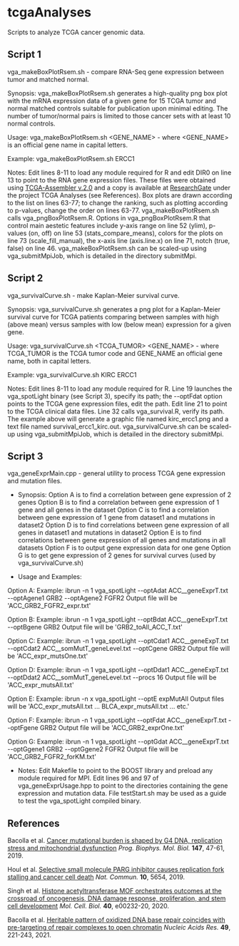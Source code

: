 # tcgaAnalyses

Scripts to analyze TCGA cancer genomic data.

## Script 1 

vga_makeBoxPlotRsem.sh - compare RNA-Seq gene expression between tumor and matched normal.

Synopsis: vga_makeBoxPlotRsem.sh generates a high-quality png box plot with the mRNA expression data of a given gene for 15 TCGA tumor and normal matched controls suitable for publication upon minimal editing. The number of tumor/normal pairs is limited to those cancer sets with at least 10 normal controls.

Usage: vga_makeBoxPlotRsem.sh <GENE_NAME> - where <GENE_NAME> is an official gene name in capital letters.

Example: vga_makeBoxPlotRsem.sh ERCC1

Notes: Edit lines 8-11 to load any module required for R and edit DIR0 on line 13 to point to the RNA gene expression files. These files were obtained using [TCGA-Assembler v.2.0](https://github.com/compgenome365/TCGA-Assembler-2) and a copy is available at [ResearchGate](https://www.researchgate.net/profile/Albino_Bacolla) under the project TCGA Analyses (see References). Box plots are drawn according to the list on lines 63-77; to change the ranking, such as plotting according to p-values, change the order on lines 63-77. vga_makeBoxPlotRsem.sh calls vga_pngBoxPlotRsem.R. Options in vga_pngBoxPlotRsem.R that control main aestetic features include y-axis range on line 52 (ylim), p-values (on, off) on line 53 (stats_compare_means), colors for the plots on line 73 (scale_fill_manual), the x-axis line (axis.line.x) on line 71, notch (true, false) on line 46. vga_makeBoxPlotRsem.sh can be scaled-up using vga_submitMpiJob, which is detailed in the directory submitMpi.
  
## Script 2

vga_survivalCurve.sh - make Kaplan-Meier survival curve.

Synopsis: vga_survivalCurve.sh generates a png plot for a Kaplan-Meier survival curve for TCGA patients comparing between samples with high (above mean) versus samples with low (below mean) expression for a given gene.

Usage: vga_survivalCurve.sh <TCGA_TUMOR> <GENE_NAME> - where TCGA_TUMOR is the TCGA tumor code and GENE_NAME an official gene name, both in capital letters.

Example: vga_survivalCurve.sh KIRC ERCC1

Notes: Edit lines 8-11 to load any module required for R. Line 19 launches the vga_spotLight binary (see Script 3), specify its path; the --optFdat option points to the TCGA gene expression files, edit the path. Edit line 21 to point to the TCGA clinical data files. Line 32 calls vga_survival.R, verify its path. The example above will generate a graphic file named kirc_ercc1.png and a text file named survival_ercc1_kirc.out. vga_survivalCurve.sh can be scaled-up using vga_submitMpiJob, which is detailed in the directory submitMpi.

## Script 3 

vga_geneExprMain.cpp - general utility to process TCGA gene expression and mutation files.

* Synopsis: Option A is to find a correlation between gene expression of 2 genes
          Option B is to find a correlation between gene expression of 1 gene and all genes in the dataset
          Option C is to find a correlation between gene expression of 1 gene from dataset1 and mutations in dataset2
          Option D is to find correlations between gene expression of all genes in dataset1 and mutations in dataset2
          Option E is to find correlations between gene expression of all genes and mutations in all datasets
          Option F is to output gene expression data for one gene
          Option G is to get gene expression of 2 genes for survival curves (used by vga_survivalCurve.sh)
          
* Usage and Examples:

Option A:
   Example: ibrun -n 1 vga_spotLight --optAdat ACC__geneExprT.txt --optAgene1 GRB2 --optAgene2 FGFR2
   Output file will be 'ACC_GRB2_FGFR2_expr.txt'

Option B:
   Example: ibrun -n 1 vga_spotLight --optBdat ACC__geneExprT.txt --optBgene GRB2
   Output file will be 'GRB2_toAll_ACC_T.txt'

Option C:
   Example: ibrun -n 1 vga_spotLight --optCdat1 ACC__geneExpT.txt --optCdat2 ACC__somMutT_geneLevel.txt --optCgene GRB2
   Output file will be 'ACC_expr_mutsOne.txt'

Option D:
   Example: ibrun -n 1 vga_spotLight --optDdat1 ACC__geneExpT.txt --optDdat2 ACC__somMutT_geneLevel.txt --procs 16
   Output file will be 'ACC_expr_mutsAll.txt'

Option E:
   Example: ibrun -n x vga_spotLight --optE expMutAll
   Output files will be 'ACC_expr_mutsAll.txt ... BLCA_expr_mutsAll.txt ... etc.'

Option F:
   Example: ibrun -n 1 vga_spotLight --optFdat ACC__geneExprT.txt --optFgene GRB2
   Output file will be 'ACC_GRB2_exprOne.txt'

Option G:
   Example: ibrun -n 1 vga_spotLight --optGdat ACC__geneExprT.txt --optGgene1 GRB2 --optGgene2 FGFR2
   Output file will be 'ACC_GRB2_FGFR2_forKM.txt'
   
* Notes: Edit Makefile to point to the BOOST library and preload any module required for MPI. Edit lines 96 and 97 of vga_geneExprUsage.hpp to point to the directories containing the gene expression and mutation data. File testStart.sh may be used as a guide to test the vga_spotLight compiled binary.

## References

Bacolla et al. [Cancer mutational burden is shaped by G4 DNA, replication stress and mitochondrial dysfunction](https://www.sciencedirect.com/science/article/pii/S0079610718302426?via%3Dihub) *Prog. Biophys. Mol. Biol.* **147**, 47-61, 2019.

Houl et al. [Selective small molecule PARG inhibitor causes replication fork stalling and cancer cell death](https://www.nature.com/articles/s41467-019-13508-4) *Nat. Commun.* **10**, 5654, 2019.

Singh et al. [Histone acetyltransferase MOF orchestrates outcomes at the crossroad of oncogenesis, DNA damage response, proliferation, and stem cell development](https://mcb.asm.org/content/mcb/40/18/e00232-20.full.pdf) *Mol. Cell. Biol.* **40**, e00232-20, 2020.

Bacolla et al. [Heritable pattern of oxidized DNA base repair coincides with pre-targeting of repair complexes to open chromatin](https://academic.oup.com/nar/article/49/1/221/6029161) *Nucleic Acids Res.* **49**, 221-243, 2021.
